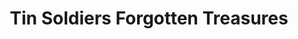 ---
title: "Tin Soldiers Forgotten Treasures"
url: /virginia-beach/tin-soldiers-forgotten-treasures/
shop: antiques
---